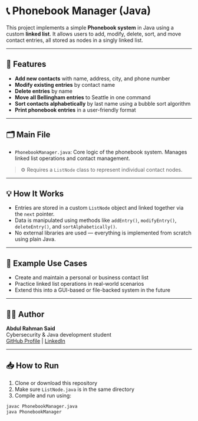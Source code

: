 # 📞 Phonebook Manager (Java)

This project implements a simple **Phonebook system** in Java using a custom **linked list**. It allows users to add, modify, delete, sort, and move contact entries, all stored as nodes in a singly linked list.

---

## 🧠 Features

- **Add new contacts** with name, address, city, and phone number
- **Modify existing entries** by contact name
- **Delete entries** by name
- **Move all Bellingham entries** to Seattle in one command
- **Sort contacts alphabetically** by last name using a bubble sort algorithm
- **Print phonebook entries** in a user-friendly format

---

## 🗂️ Main File

- `PhonebookManager.java`: Core logic of the phonebook system. Manages linked list operations and contact management.

> ⚙️ Requires a `ListNode` class to represent individual contact nodes.

---

## 💡 How It Works

- Entries are stored in a custom `ListNode` object and linked together via the `next` pointer.
- Data is manipulated using methods like `addEntry()`, `modifyEntry()`, `deleteEntry()`, and `sortAlphabetically()`.
- No external libraries are used — everything is implemented from scratch using plain Java.

---

## 🚀 Example Use Cases

- Create and maintain a personal or business contact list
- Practice linked list operations in real-world scenarios
- Extend this into a GUI-based or file-backed system in the future

---

## 👨‍💻 Author

**Abdul Rahman Said**  
Cybersecurity & Java development student  
[GitHub Profile](https://github.com/Abdu1Said) | [LinkedIn](https://www.linkedin.com/in/abdul-rahman-said-67b6852a8)

---

## 📥 How to Run

1. Clone or download this repository
2. Make sure `ListNode.java` is in the same directory
3. Compile and run using:

```bash
javac PhonebookManager.java
java PhonebookManager
